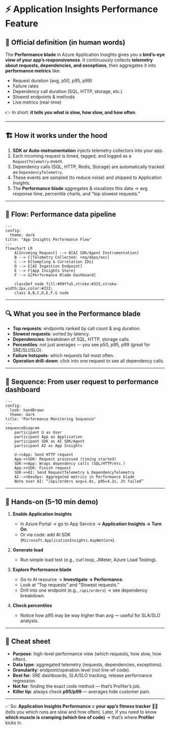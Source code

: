 # ⚡ Application Insights Performance Feature

## 📖 Official definition (in human words)

The **Performance blade** in Azure Application Insights gives you a **bird’s-eye view of your app’s responsiveness**.
It continuously collects **telemetry about requests, dependencies, and exceptions**, then aggregates it into **performance metrics** like:

- Request duration (avg, p50, p95, p99)
- Failure rates
- Dependency call duration (SQL, HTTP, storage, etc.)
- Slowest endpoints & methods
- Live metrics (real-time)

👉 In short: **it tells you what is slow, how slow, and how often**.

---

## 🏗️ How it works under the hood

1. **SDK or Auto-instrumentation** injects telemetry collectors into your app.
2. Each incoming request is timed, tagged, and logged as a `RequestTelemetry` event.
3. Dependency calls (SQL, HTTP, Redis, Storage) are automatically tracked as `DependencyTelemetry`.
4. These events are sampled (to reduce noise) and shipped to Application Insights.
5. The **Performance blade** aggregates & visualizes this data → avg response time, percentile charts, and “top slowest requests.”

---

## 🧭 Flow: Performance data pipeline

```mermaid
---
config:
  theme: dark
title: "App Insights Performance Flow"
---
flowchart LR
    A[Incoming Request] --> B[AI SDK/Agent Instrumentation]
    B --> C[Telemetry Collected: req/deps/exc]
    C --> D[Sampling & Correlation IDs]
    D --> E[AI Ingestion Endpoint]
    E --> F[App Insights Store]
    F --> G[Performance Blade Dashboard]

    classDef node fill:#99ffa5,stroke:#333,stroke-width:2px,color:#222;
    class A,B,C,D,E,F,G node
```

---

## 🔍 What you see in the Performance blade

- **Top requests**: endpoints ranked by call count & avg duration.
- **Slowest requests**: sorted by latency.
- **Dependencies**: breakdown of SQL, HTTP, storage calls.
- **Percentiles**: not just averages — you see p50, p95, p99 (great for SRE/SLI/SLO).
- **Failure hotspots**: which requests fail most often.
- **Operation drill-down**: click into one request to see all dependency calls.

---

## 📜 Sequence: From user request to performance dashboard

```mermaid
---
config:
  look: handDrawn
  theme: dark
title: "Performance Monitoring Sequence"
---
sequenceDiagram
    participant U as User
    participant App as Application
    participant SDK as AI SDK/Agent
    participant AI as App Insights

    U->>App: Send HTTP request
    App->>SDK: Request processed (timing started)
    SDK->>App: Wraps dependency calls (SQL/HTTP/etc.)
    App->>SDK: Finish request
    SDK->>AI: Send RequestTelemetry & DependencyTelemetry
    AI-->>DevOps: Aggregated metrics in Performance blade
    Note over AI: “/api/orders avg=1.8s, p95=4.2s, 2% failed”
```

---

## 🧪 Hands-on (5–10 min demo)

1. **Enable Application Insights**

   - In Azure Portal → go to App Service → **Application Insights → Turn On**.
   - Or via code: add AI SDK (`Microsoft.ApplicationInsights.AspNetCore`).

2. **Generate load**

   - Run simple load test (e.g., curl loop, JMeter, Azure Load Testing).

3. **Explore Performance blade**

   - Go to AI resource → **Investigate → Performance**.
   - Look at “Top requests” and “Slowest requests.”
   - Drill into one endpoint (e.g., `/api/orders`) → see dependency breakdown.

4. **Check percentiles**

   - Notice how p95 may be way higher than avg — useful for SLA/SLO analysis.

---

## 🧠 Cheat sheet

- **Purpose**: high-level performance view (which requests, how slow, how often).
- **Data type**: aggregated telemetry (requests, dependencies, exceptions).
- **Granularity**: endpoint/operation level (not line-of-code).
- **Best for**: SRE dashboards, SLA/SLO tracking, release performance regression.
- **Not for**: finding the exact code method — that’s Profiler’s job.
- **Killer tip**: always check **p95/p99** — averages hide customer pain.

---

✅ So: **Application Insights Performance = your app’s fitness tracker** 🏃‍♂️ (tells you which runs are slow and how often).
Later, if you need to know **which muscle is cramping (which line of code)** → that’s where **Profiler** kicks in.
